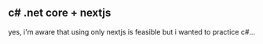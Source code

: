 ## c# .net core + nextjs

yes, i'm aware that using only nextjs is feasible but i wanted to practice c#...